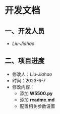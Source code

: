 # 开发文档

## 一、开发人员

- *Liu-Jiahao*



## 二、项目进度

- 修改人：*Liu-Jiahao*
- 时间：2023-6-7
- 修改内容：
  - 添加 **W5500.py** 
  - 添加 **readme.md**
  - 配置相关参数设置

